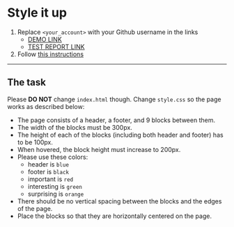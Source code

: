 # Style it up
1. Replace `<your_account>` with your Github username in the links
    - [DEMO LINK](https://uni-8.github.io/layout_style-it-up/) <br>
    - [TEST REPORT LINK](https://uni-8.github.io/layout_style-it-up/report/html_report/)
2. Follow [this instructions](https://mate-academy.github.io/layout_task-guideline/)
___

## The task
Please **DO NOT** change `index.html` though. Change `style.css` so the page works as described below:

- The page consists of a header, a footer, and 9 blocks between them.
- The width of the blocks must be 300px.
- The height of each of the blocks (including both header and footer) has to be 100px.
- When hovered, the block height must increase to 200px.
- Please use these colors:
  - header is `blue`
  - footer is `black`
  - important is `red`
  - interesting is `green`
  - surprising is `orange`
- There should be no vertical spacing between the blocks and the edges of the page.
- Place the blocks so that they are horizontally centered on the page.
